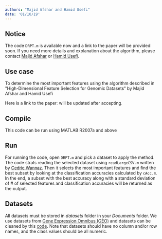 ```yaml
---
authors: "Majid Afshar and Hamid Usefi"
date: '01/10/19'
---
```


## Notice
The code `DRPT.m` is available now and a link to the paper will be provided soon. If you need more details and explanation about the algorithm, please contact [Majid Afshar](http://www.cs.mun.ca/~mman23/) or [Hamid Usefi](http://www.math.mun.ca/~usefi/).

## Use case
To determine the most important features using the algorithm described in "High-Dimensional Feature Selection for Genomic Datasets" by Majid Afshar and Hamid Usefi

Here is a link to the paper: will be updated after accepting.
## Compile
This code can be run using MATLAB R2007a and above

## Run
For running the code, open `DRPT.m` and pick a dataset to apply the method. The code strats reading the selected dataset using `readLargeCSV.m` written by [Cedric Wannaz](https://www.mathworks.com/matlabcentral/profile/authors/1078046-cedric-wannaz). Then it selects the most important features and find the best subset by looking at the classification accuracies calculated by `cAcc.m`. In the end, a subset with the best accuracy along with a standard deviation of # of selected features and classification accuracies will be returned as the output. 

## Datasets
All datasets must be stored in *datasets* folder in your *Documents* folder. We use datasets from [Gene Expression Omnibus (GEO)](https://www.ncbi.nlm.nih.gov/geo/) and datasets can be cleaned by this [code](https://github.com/jracp/NCBIdataPrep). Note that datasets should have no column and/or row names, and the class values should be all numeric.
